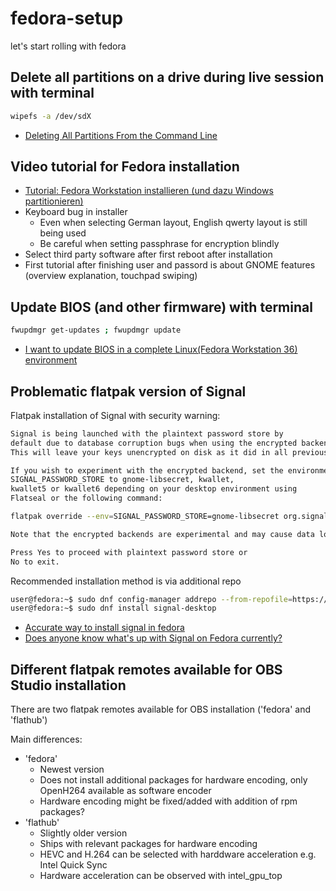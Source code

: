 # fedora-setup
let's start rolling with fedora

## Delete all partitions on a drive during live session with terminal
```bash
wipefs -a /dev/sdX
```
- [Deleting All Partitions From the Command Line](https://serverfault.com/questions/250839/deleting-all-partitions-from-the-command-line)

## Video tutorial for Fedora installation
- [Tutorial: Fedora Workstation installieren (und dazu Windows partitionieren)](https://www.youtube.com/watch?v=cRIeogbzET4&t=1010s)
- Keyboard bug in installer
  - Even when selecting German layout, English qwerty layout is still being used
  - Be careful when setting passphrase for encryption blindly
- Select third party software after first reboot after installation
- First tutorial after finishing user and passord is about GNOME features (overview explanation, touchpad swiping)

## Update BIOS (and other firmware) with terminal

```bash
fwupdmgr get-updates ; fwupdmgr update
```
- [I want to update BIOS in a complete Linux(Fedora Workstation 36) environment](https://www.reddit.com/r/Fedora/comments/yot62i/i_want_to_update_bios_in_a_complete_linuxfedora/)

## Problematic flatpak version of Signal
Flatpak installation of Signal with security warning:

```bash
Signal is being launched with the plaintext password store by
default due to database corruption bugs when using the encrypted backends.
This will leave your keys unencrypted on disk as it did in all previous versions.

If you wish to experiment with the encrypted backend, set the environment variable
SIGNAL_PASSWORD_STORE to gnome-libsecret, kwallet,
kwallet5 or kwallet6 depending on your desktop environment using
Flatseal or the following command:

flatpak override --env=SIGNAL_PASSWORD_STORE=gnome-libsecret org.signal.Signal

Note that the encrypted backends are experimental and may cause data loss on some systems.

Press Yes to proceed with plaintext password store or
No to exit.
```

Recommended installation method is via additional repo

```bash
user@fedora:~$ sudo dnf config-manager addrepo --from-repofile=https://download.opensuse.org/repositories/network:im:signal/Fedora_41/network:im:signal.repo
user@fedora:~$ sudo dnf install signal-desktop
```

- [Accurate way to install signal in fedora](https://discussion.fedoraproject.org/t/accurate-way-to-install-signal-in-fedora/117236)
- [Does anyone know what's up with Signal on Fedora currently?](https://www.reddit.com/r/Fedora/comments/1fsrzyi/does_anyone_know_whats_up_with_signal_on_fedora/)

## Different flatpak remotes available for OBS Studio installation
There are two flatpak remotes available for OBS installation ('fedora' and 'flathub')

Main differences:
- 'fedora'
  - Newest version
  - Does not install additional packages for hardware encoding, only OpenH264 available as software encoder
  - Hardware encoding might be fixed/added with addition of rpm packages?
- 'flathub'
  - Slightly older version
  - Ships with relevant packages for hardware encoding
  - HEVC and H.264 can be selected with harddware acceleration e.g. Intel Quick Sync
  - Hardware acceleration can be observed with intel_gpu_top

